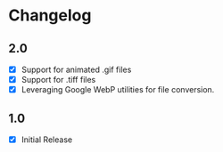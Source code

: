 # Changelog

## 2.0
- [x] Support for animated .gif files
- [x] Support for .tiff files
- [x] Leveraging Google WebP utilities for file conversion.

## 1.0
- [x] Initial Release